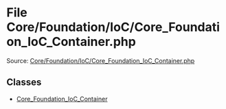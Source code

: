 File Core/Foundation/IoC/Core_Foundation_IoC_Container.php
=========

Source: [Core/Foundation/IoC/Core_Foundation_IoC_Container.php](https://github.com/PrestaShop/PrestaShop/blob/1.6.1.1/Core/Foundation/IoC/Core_Foundation_IoC_Container.php)


Classes
-------

* [Core_Foundation_IoC_Container](class.Core_Foundation_IoC_Container.md)

